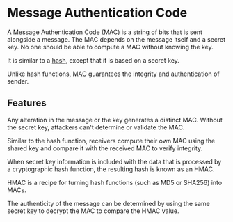 # Message Authentication Code

A Message Authentication Code (MAC) is a string of bits that is sent alongside a message. The MAC depends on the message itself and a secret key. No one should be able to compute a MAC without knowing the key. 

It is similar to a [hash](./hash-functions.md), except that it is based on a secret key.

Unlike hash functions, MAC guarantees the integrity and authentication of sender.

## Features

Any alteration in the message or the key generates a distinct MAC. Without the secret key, attackers can't determine or validate the MAC.

Similar to the hash function, receivers compute their own MAC using the shared key and compare it with the received MAC to verify integrity.

When secret key information is included with the data that is processed by a cryptographic hash function, the resulting hash is known as an HMAC.

HMAC is a recipe for turning hash functions (such as MD5 or SHA256) into MACs.

The authenticity of the message can be determined by using the same secret key to decrypt the MAC to compare the HMAC value.
